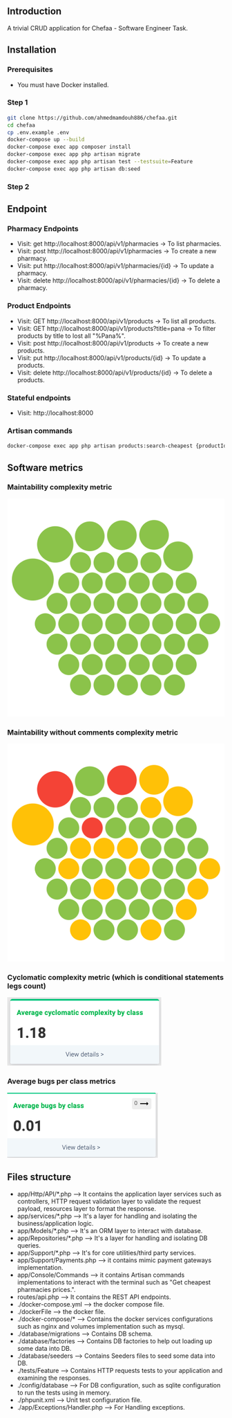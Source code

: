 ## Introduction

A trivial CRUD application for Chefaa - Software Engineer Task.

## Installation

### Prerequisites

* You must have Docker installed.

### Step 1
```bash
git clone https://github.com/ahmedmamdouh886/chefaa.git
cd chefaa
cp .env.example .env
docker-compose up --build
docker-compose exec app composer install
docker-compose exec app php artisan migrate
docker-compose exec app php artisan test --testsuite=Feature
docker-compose exec app php artisan db:seed
``` 

### Step 2
## Endpoint

### Pharmacy Endpoints
* Visit: get http://localhost:8000/api/v1/pharmacies -> To list pharmacies.
* Visit: post http://localhost:8000/api/v1/pharmacies -> To create a new pharmacy.
* Visit: put http://localhost:8000/api/v1/pharmacies/{id} -> To update a pharmacy.
* Visit: delete http://localhost:8000/api/v1/pharmacies/{id} -> To delete a pharmacy.

### Product Endpoints
* Visit: GET http://localhost:8000/api/v1/products -> To list all products.
* Visit: GET http://localhost:8000/api/v1/products?title=pana -> To filter products by title to lost all "%Pana%".
* Visit: post http://localhost:8000/api/v1/products -> To create a new products.
* Visit: put http://localhost:8000/api/v1/products/{id} -> To update a products.
* Visit: delete http://localhost:8000/api/v1/products/{id} -> To delete a products.

### Stateful endpoints
* Visit: http://localhost:8000

### Artisan commands
```bash
docker-compose exec app php artisan products:search-cheapest {productId}
```

## Software metrics
### Maintability complexity metric
![Alt text](maintainability-complexity.png?raw=true "Maintability complexity metric")
### Maintability without comments complexity metric
![Alt text](maintainability-without-comments-complexity.png?raw=true "Maintability without comments complexity metric")
### Cyclomatic complexity metric (which is conditional statements legs count)
![Alt text](cyclomatic-complexity.png?raw=true "Cyclomatic complexity metric which is conditional statements legs.")
### Average bugs per class metrics
![Alt text](average-bugs.png?raw=true "Average bugs per class metric.")

## Files structure
* app/Http/API/*.php --> It contains the application layer services such as controllers, HTTP request validation layer to validate the request payload, resources layer to format the response.
* app/services/*.php --> It's a layer for handling and isolating the business/application logic.
* app/Models/*.php --> It's an ORM layer to interact with database.
* app/Repositories/*.php --> It's a layer for handling and isolating DB queries.
* app/Support/*.php --> It's for core utilities/third party services.
* app/Support/Payments.php --> it contains mimic payment gateways implementation.
* app/Console/Commands --> it contains Artisan commands implementations to interact with the terminal such as "Get cheapest pharmacies prices.".
* routes/api.php --> It contains the REST API endpoints.
* ./docker-compose.yml --> the docker compose file.
* ./dockerFile --> the docker file.
* ./docker-compose/* --> Contains the docker services configurations such as nginx and volumes implementation such as mysql.
* ./database/migrations --> Contains DB schema.
* ./database/factories --> Contains DB factories to help out loading up some data into DB.
* ./database/seeders --> Contains Seeders files to seed some data into DB.
* ./tests/Feature --> Contains HTTP requests tests to your application and examining the responses.
* ./config/database --> For DB configuration, such as sqlite configuration to run the tests using in memory.
* ./phpunit.xml --> Unit test configuration file.
* ./app/Exceptions/Handler.php --> For Handling exceptions.